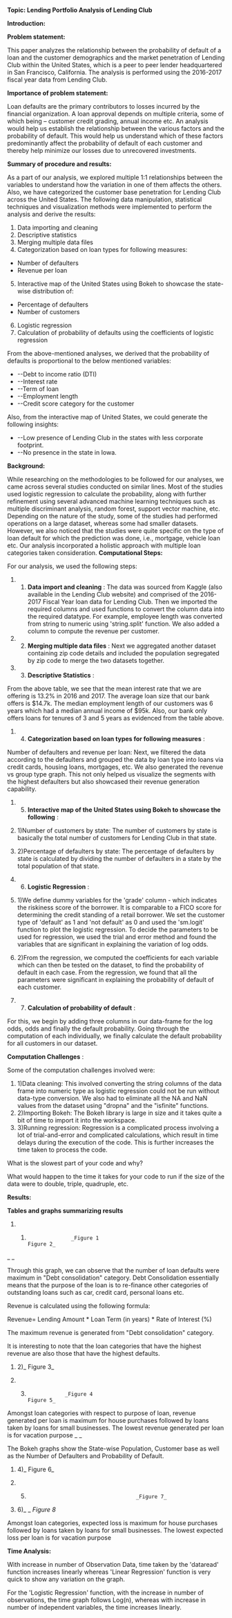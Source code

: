 **Topic: Lending Portfolio Analysis of Lending Club**

**Introduction:**

**Problem statement:**

This paper analyzes the relationship between the probability of default of a loan and the customer demographics and the market penetration of Lending Club within the United States, which is a peer to peer lender headquartered in San Francisco, California. The analysis is performed using the 2016-2017 fiscal year data from Lending Club.

**Importance of problem statement:**

Loan defaults are the primary contributors to losses incurred by the financial organization. A loan approval depends on multiple criteria, some of which being – customer credit grading, annual income etc. An analysis would help us establish the relationship between the various factors and the probability of default. This would help us understand which of these factors predominantly affect the probability of default of each customer and thereby help minimize our losses due to unrecovered investments.

**Summary of procedure and results:**

As a part of our analysis, we explored multiple 1:1 relationships between the variables to understand how the variation in one of them affects the others. Also, we have categorized the customer base penetration for Lending Club across the United States. The following data manipulation, statistical techniques and visualization methods were implemented to perform the analysis and derive the results:

1. Data importing and cleaning
2. Descriptive statistics
3. Merging multiple data files
4. Categorization based on loan types for following measures:
  - Number of defaulters
  - Revenue per loan
5. Interactive map of the United States using Bokeh to showcase the state-wise distribution of:
  - Percentage of defaulters
  - Number of customers
6. Logistic regression
7. Calculation of probability of defaults using the coefficients of logistic regression

From the above-mentioned analyses, we derived that the probability of defaults is proportional to the below mentioned variables:

- --Debt to income ratio (DTI)
- --Interest rate
- --Term of loan
- --Employment length
- --Credit score category for the customer

Also, from the interactive map of United States, we could generate the following insights:

- --Low presence of Lending Club in the states with less corporate footprint.
- --No presence in the state in Iowa.

**Background:**

While researching on the methodologies to be followed for our analyses, we came across several studies conducted on similar lines. Most of the studies used logistic regression to calculate the probability, along with further refinement using several advanced machine learning techniques such as multiple discriminant analysis, random forest, support vector machine, etc. Depending on the nature of the study, some of the studies had performed operations on a large dataset, whereas some had smaller datasets. However, we also noticed that the studies were quite specific on the type of loan default for which the prediction was done, i.e., mortgage, vehicle loan etc. Our analysis incorporated a holistic approach with multiple loan categories taken consideration.
**Computational Steps:**

For our analysis, we used the following steps:

1. 1) **Data import and cleaning** : The data was sourced from Kaggle (also available in the Lending Club website) and comprised of the 2016-2017 Fiscal Year loan data for Lending Club. Then we imported the required columns and used functions to convert the column data into the required datatype. For example, employee length was converted from string to numeric using &#39;string.split&#39; function. We also added a column to compute the revenue per customer.
2. 2) **Merging multiple data files** : Next we aggregated another dataset containing zip code details and included the population segregated by zip code to merge the two datasets together.
3. 3) **Descriptive Statistics** :

From the above table, we see that the mean interest rate that we are offering is 13.2% in 2016 and 2017. The average loan size that our bank offers is $14.7k. The median employment length of our customers was 6 years which had a median annual income of $95k. Also, our bank only offers loans for tenures of 3 and 5 years as evidenced from the table above.

1. 4) **Categorization based on loan types for following measures** :

Number of defaulters and revenue per loan: Next, we filtered the data according to the defaulters and grouped the data by loan type into loans via credit cards, housing loans, mortgages, etc. We also generated the revenue vs group type graph. This not only helped us visualize the segments with the highest defaulters but also showcased their revenue generation capability.

1. 5) **Interactive map of the United States using Bokeh to showcase the following** :

1. 1)Number of customers by state: The number of customers by state is basically the total number of customers for Lending Club in that state.
2. 2)Percentage of defaulters by state: The percentage of defaulters by state is calculated by dividing the number of defaulters in a state by the total population of that state.

1. 6) **Logistic Regression** :

1. 1)We define dummy variables for the &#39;grade&#39; column - which indicates the riskiness score of the borrower. It is comparable to a FICO score for determining the credit standing of a retail borrower. We set the customer type of &#39;default&#39; as 1 and &#39;not default&#39; as 0 and used the &#39;sm.logit&#39; function to plot the logistic regression.  To decide the parameters to be used for regression, we used the trial and error method and found the variables that are significant in explaining the variation of log odds.
2. 2)From the regression, we computed the coefficients for each variable which can then be tested on the dataset, to find the probability of default in each case. From the regression, we found that all the parameters were significant in explaining the probability of default of each customer.

1. 7) **Calculation of probability of default** :

For this, we begin by adding three columns in our data-frame for the log odds, odds and finally the default probability. Going through the computation of each individually, we finally calculate the default probability for all customers in our dataset.

**Computation Challenges** :

Some of the computation challenges involved were:

1. 1)Data cleaning: This involved converting the string columns of the data frame into numeric type as logistic regression could not be run without data-type conversion. We also had to eliminate all the NA and NaN values from the dataset using &quot;dropna&quot; and the &quot;isfinite&quot; functions.
2. 2)Importing Bokeh: The Bokeh library is large in size and it takes quite a bit of time to import it into the workspace.
3. 3)Running regression: Regression is a complicated process involving a lot of trial-and-error and complicated calculations, which result in time delays during the execution of the code. This is further increases the time taken to process the code.

What is the slowest part of your code and why?

What would happen to the time it takes for your code to run if the size of the data were to double, triple, quadruple, etc.

**Results:**

**Tables and graphs summarizing results**

1. 1)                   _Figure 1                                         Figure 2_

_                                       _

Through this graph, we can observe that the number of loan defaults were maximum in &quot;Debt consolidation&quot; category. Debt Consolidation essentially means that the purpose of the loan is to re-finance other categories of outstanding loans such as car, credit card, personal loans etc.

Revenue is calculated using the following formula:

Revenue= Lending Amount \* Loan Term (in years) \* Rate of Interest (%)

The maximum revenue is generated from &quot;Debt consolidation&quot; category.

It is interesting to note that the loan categories that have the highest revenue are also those that have the highest defaults.

1. 2)_                Figure 3_

1. 3)                 _Figure 4                                                Figure 5_

Amongst loan categories with respect to purpose of loan, revenue generated per loan is maximum for house purchases followed by loans taken by loans for small businesses. The lowest revenue generated per loan is for vacation purpose        _                                               _

The Bokeh graphs show the State-wise Population, Customer base as well as the Number of Defaulters and Probability of Default.

1. 4)_                 Figure 6_

1. 5)                                        _Figure 7_



1. 6)_                                        _ _Figure 8_



Amongst loan categories, expected loss is maximum for house purchases followed by loans taken by loans for small businesses. The lowest expected loss per loan is for vacation purpose

**Time Analysis:**

With increase in number of Observation Data, time taken by the &#39;dataread&#39; function increases linearly whereas &#39;Linear Regression&#39; function is very quick to show any variation on the graph.

For the &#39;Logistic Regression&#39; function, with the increase in number of observations, the time graph follows Log(n), whereas with increase in number of independent variables, the time increases linearly.
